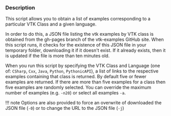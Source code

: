 ### Description

This script allows you to obtain a list of examples corresponding to a particular VTK Class and a given language.

In order to do this, a JSON file listing the vtk examples by VTK class is obtained from the gh-pages branch of the vtk-examples GitHub site. When this script runs, it checks for the existence of this JSON file in your temporary folder, downloading it if it doesn't exist. If it already exists, then it is updated if the file is more than ten minutes old.

When you run this script by specifying the VTK Class and Language (one of: `CSharp`, `Cxx`, `Java`, `Python`, `PythonicAPI`), a list of links to the respective examples containing that class is returned. By default five or fewer examples are returned. If there are more than five examples for a class then five examples are randomly selected. You can override the maximum number of examples (e.g. `-n20`) or select all examples `-a`.

!!! note
    Options are also provided to force an overwrite of downloaded the JSON file (`-0`) or to change the URL to the JSON file (`-j`)
